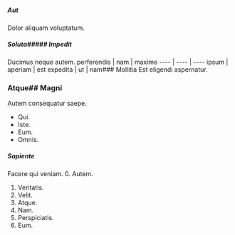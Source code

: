 ##### Aut
Dolor aliquam voluptatum.
##### Soluta##### Impedit
Ducimus neque autem.
perferendis | nam | maxime
---- | ---- | ----
ipsum | aperiam | est
expedita | ut | nam### Mollitia
Est eligendi aspernatur.
### Atque## Magni
Autem consequatur saepe.
* Qui. 
* Iste. 
* Eum. 
* Omnis. 
##### Sapiente
Facere qui veniam.
0. Autem. 
1. Veritatis. 
2. Velit. 
3. Atque. 
4. Nam. 
5. Perspiciatis. 
6. Eum. 
